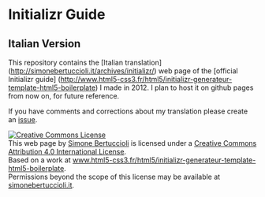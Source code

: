 # Initializr Guide 
## Italian Version

This repository contains the [Italian translation] (http://simonebertuccioli.it/archives/initializr/) web page of the [official Initializr guide] (http://www.html5-css3.fr/html5/initializr-generateur-template-html5-boilerplate) I made in 2012. I plan to host it on github pages from now on, for future reference.

If you have comments and corrections about my translation please create an [issue](../../issues).

<a rel="license" href="http://creativecommons.org/licenses/by/4.0/"><img alt="Creative Commons License" style="border-width:0" src="https://i.creativecommons.org/l/by/4.0/88x31.png" /></a><br /><span xmlns:dct="http://purl.org/dc/terms/" property="dct:title">This web page</span> by <a xmlns:cc="http://creativecommons.org/ns#" href="farside.github.io/initializr-guida-italiano" property="cc:attributionName" rel="cc:attributionURL">Simone Bertuccioli</a> is licensed under a <a rel="license" href="http://creativecommons.org/licenses/by/4.0/">Creative Commons Attribution 4.0 International License</a>.<br />Based on a work at <a xmlns:dct="http://purl.org/dc/terms/" href="www.html5-css3.fr/html5/initializr-generateur-template-html5-boilerplate" rel="dct:source">www.html5-css3.fr/html5/initializr-generateur-template-html5-boilerplate</a>.<br />Permissions beyond the scope of this license may be available at <a xmlns:cc="http://creativecommons.org/ns#" href="simonebertuccioli.it" rel="cc:morePermissions">simonebertuccioli.it</a>.